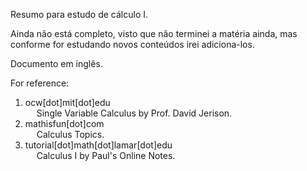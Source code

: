 Resumo para estudo de cálculo I.  

Ainda não está completo, visto que não terminei a matéria ainda, mas conforme
for estudando novos conteúdos irei adiciona-los.  

Documento em inglês.  

For reference:  
1. ocw[dot]mit[dot]edu  
&emsp; Single Variable Calculus by Prof. David Jerison.
2. mathisfun[dot]com  
&emsp; Calculus Topics.
3. tutorial[dot]math[dot]lamar[dot]edu  
&emsp; Calculus I by Paul's Online Notes.
